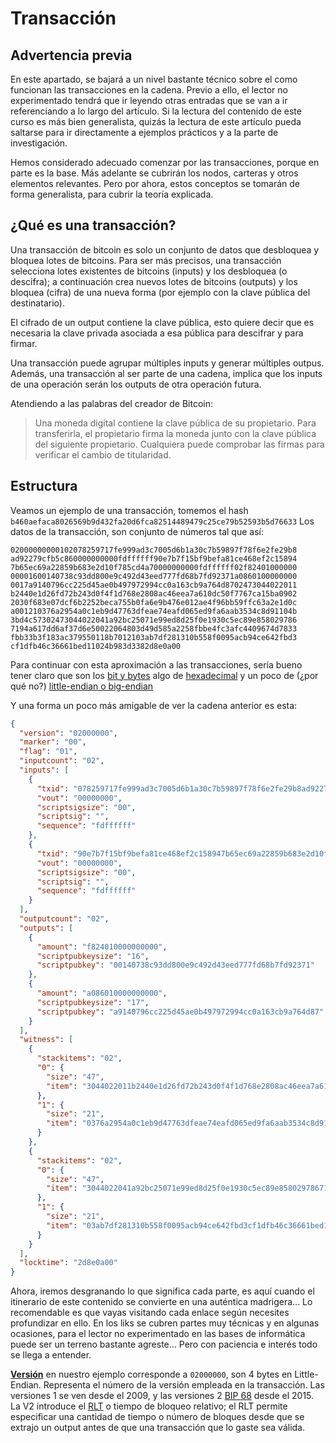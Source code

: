 # Transacción

## Advertencia previa
En este apartado, se bajará a un nivel bastante técnico sobre el como funcionan las transacciones en la cadena. Previo a ello, el lector no experimentado tendrá que ir leyendo otras entradas que se van a ir referenciando a lo largo del artículo. Si la lectura del contenido de este curso es más bien generalista, quizás la lectura de este artículo pueda saltarse para ir directamente a ejemplos prácticos y a la parte de investigación.

Hemos considerado adecuado comenzar por las transacciones, porque en parte es la base. Más adelante se cubrirán los nodos, carteras y otros elementos relevantes. Pero por ahora, estos conceptos se tomarán de forma generalista, para cubrir la teoría explicada.

## ¿Qué es una transacción?

Una transacción de bitcoin es solo un conjunto de datos que desbloquea y bloquea lotes de bitcoins.
Para ser más precisos, una transacción selecciona lotes existentes de bitcoins (inputs) y los desbloquea (o descifra); a continuación crea nuevos lotes de bitcoins (outputs) y los bloquea (cifra) de una nueva forma (por ejemplo con la clave pública del destinatario).

El cifrado de un output contiene la clave pública, esto quiere decir que es necesaria la clave privada asociada a esa pública para descifrar y para firmar.

Una transacción puede agrupar múltiples inputs y generar múltiples outpus. Además, una transacción al ser parte de una cadena, implica que los inputs de una operación serán los outputs de otra operación futura.

Atendiendo a las palabras del creador de Bitcoin:

> Una moneda digital contiene la clave pública de su propietario. Para transferirla, el propietario firma la moneda junto con la clave pública del siguiente propietario. Cualquiera puede comprobar las firmas para verificar el cambio de titularidad.

## Estructura

Veamos un ejemplo de una transacción, tomemos el hash ` b460aefaca8026569b9d432fa20d6fca82514489479c25ce79b52593b5d76633`
Los datos de la transacción, son conjunto de números tal que así:

```
02000000000102078259717fe999ad3c7005d6b1a30c7b59897f78f6e2fe29b8
ad92279cfb5c860000000000fdffffff90e7b7f15bf9befa81ce468ef2c15894
7b65ec69a22859b683e2d10f785cd4a70000000000fdffffff02f82401000000
00001600140738c93dd800e9c492d43eed777fd68b7fd92371a0860100000000
0017a9140796cc225d45ae0b497972994cc0a163cb9a764d8702473044022011
b2440e1d26fd72b243d0f4f1d768e2808ac46eea7a610dc50f7767ca15ba0902
2030f683e07dcf6b2252beca755b0fa6e9b476e012ae4f96bb59ffc63a2e1d0c
a001210376a2954a0c1eb9d47763dfeae74eafd065ed9fa6aab3534c8d91104b
3bd4c57302473044022041a92bc25071e99ed8d25f0e1930c5ec89e858029786
7194a617dd6af37d6e50022064803d49d585a2258fbbe4fc3afc4409674d7833
fbb33b3f183ac379550118b7012103ab7df281310b558f0095acb94ce642fbd3
cf1dfb46c36661bed11024b983d3382d8e0a00
```
Para continuar con esta aproximación a las transacciones, sería bueno tener claro que son los [bit y bytes](https://es.wikipedia.org/wiki/Unidades_de_informaci%C3%B3n) algo de [hexadecimal](https://es.wikipedia.org/wiki/Sistema_hexadecimal) y un poco de (¿por qué no?) [little-endian o big-endian](https://es.wikipedia.org/wiki/Endianness)

Y una forma un poco más amigable de ver la cadena anterior es esta:

```json
{
  "version": "02000000",
  "marker": "00",
  "flag": "01",
  "inputcount": "02",
  "inputs": [
    {
      "txid": "078259717fe999ad3c7005d6b1a30c7b59897f78f6e2fe29b8ad92279cfb5c86",
      "vout": "00000000",
      "scriptsigsize": "00",
      "scriptsig": "",
      "sequence": "fdffffff"
    },
    {
      "txid": "90e7b7f15bf9befa81ce468ef2c158947b65ec69a22859b683e2d10f785cd4a7",
      "vout": "00000000",
      "scriptsigsize": "00",
      "scriptsig": "",
      "sequence": "fdffffff"
    }
  ],
  "outputcount": "02",
  "outputs": [
    {
      "amount": "f824010000000000",
      "scriptpubkeysize": "16",
      "scriptpubkey": "00140738c93dd800e9c492d43eed777fd68b7fd92371"
    },
    {
      "amount": "a086010000000000",
      "scriptpubkeysize": "17",
      "scriptpubkey": "a9140796cc225d45ae0b497972994cc0a163cb9a764d87"
    }
  ],
  "witness": [
    {
      "stackitems": "02",
      "0": {
        "size": "47",
        "item": "3044022011b2440e1d26fd72b243d0f4f1d768e2808ac46eea7a610dc50f7767ca15ba09022030f683e07dcf6b2252beca755b0fa6e9b476e012ae4f96bb59ffc63a2e1d0ca001"
      },
      "1": {
        "size": "21",
        "item": "0376a2954a0c1eb9d47763dfeae74eafd065ed9fa6aab3534c8d91104b3bd4c573"
      }
    },
    {
      "stackitems": "02",
      "0": {
        "size": "47",
        "item": "3044022041a92bc25071e99ed8d25f0e1930c5ec89e8580297867194a617dd6af37d6e50022064803d49d585a2258fbbe4fc3afc4409674d7833fbb33b3f183ac379550118b701"
      },
      "1": {
        "size": "21",
        "item": "03ab7df281310b558f0095acb94ce642fbd3cf1dfb46c36661bed11024b983d338"
      }
    }
  ],
  "locktime": "2d8e0a00"
}
```

Ahora, iremos desgranando lo que significa cada parte, es aquí cuando el itinerario de este contenido se convierte en una auténtica madrigera... Lo recomendable es que vayas visitando cada enlace según necesites profundizar en ello. En los liks se cubren partes muy técnicas y en algunas ocasiones, para el lector no experimentado en las bases de informática puede ser un terreno bastante agreste... Pero con paciencia e interés todo se llega a entender.

[**Versión**](/data/bitcoin_version.md) en nuestro ejemplo corresponde a `02000000`, son 4 bytes en Little-Endian. Representa el número de la versión empleada en la transacción. Las versiones 1 se ven desde el 2009, y las versiones 2 [BIP 68](https://github.com/bitcoin/bips/blob/master/bip-0068.mediawiki) desde el 2015. La V2 introduce el [RLT]() o tiempo de bloqueo relativo; el RLT permite especificar una cantidad de tiempo o número de bloques desde que se extrajo un output antes de que una transacción que lo gaste sea válida.



